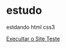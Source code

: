 # estudo
 estdando html css3


 <a href="https://loordssh.github.io/estudo/modulo%202/desafio/">Execultar o Site Teste</a>
